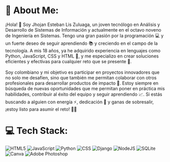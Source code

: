 # 💫 About Me:
¡Hola! 👋 Soy Jhojan Esteban Lis Zuluaga, un joven tecnólogo en Análisis y Desarrollo de Sistemas de Información y actualmente en el octavo noveno de Ingeniería en Sistemas. Tengo una gran pasión por la programación 💻 y un fuerte deseo de seguir aprendiendo 📚 y creciendo en el campo de la tecnología. A mis 18 años, ya he adquirido experiencia en lenguajes como Python, JavaScript, CSS y HTML 🔧, y me especializo en crear soluciones eficientes y efectivas para cualquier reto que se presente 🚀.<br><br>Soy colombiano y mi objetivo es participar en proyectos innovadores que no solo me desafíen, sino que también me permitan colaborar con otros profesionales para desarrollar productos de impacto 🌟. Estoy siempre en búsqueda de nuevas oportunidades que me permitan poner en práctica mis habilidades, contribuir al éxito del equipo y seguir aprendiendo 📈. Si estás buscando a alguien con energía ⚡, dedicación 💪 y ganas de sobresalir, ¡estoy listo para asumir el reto! 💼✨


# 💻 Tech Stack:
![HTML5](https://img.shields.io/badge/html5-%23E34F26.svg?style=for-the-badge&logo=html5&logoColor=white) ![JavaScript](https://img.shields.io/badge/javascript-%23323330.svg?style=for-the-badge&logo=javascript&logoColor=%23F7DF1E) ![Python](https://img.shields.io/badge/python-3670A0?style=for-the-badge&logo=python&logoColor=ffdd54) ![CSS](https://img.shields.io/badge/css-%231572B6.svg?style=for-the-badge&logo=css3&logoColor=white) ![Django](https://img.shields.io/badge/django-%23092E20.svg?style=for-the-badge&logo=django&logoColor=white) ![NodeJS](https://img.shields.io/badge/node.js-6DA55F?style=for-the-badge&logo=node.js&logoColor=white) ![SQLite](https://img.shields.io/badge/sqlite-%2307405e.svg?style=for-the-badge&logo=sqlite&logoColor=white) ![Canva](https://img.shields.io/badge/Canva-%2300C4CC.svg?style=for-the-badge&logo=Canva&logoColor=white) ![Adobe Photoshop](https://img.shields.io/badge/adobe%20photoshop-%2331A8FF.svg?style=for-the-badge&logo=adobe%20photoshop&logoColor=white)



